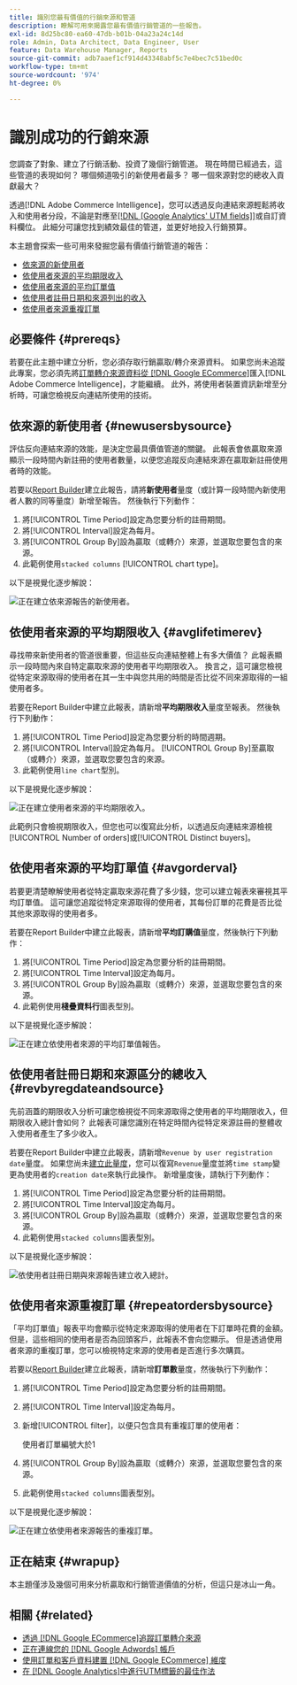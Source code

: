 ```yaml
---
title: 識別您最有價值的行銷來源和管道
description: 瞭解可用來揭露您最有價值行銷管道的一些報告。
exl-id: 8d25bc80-ea60-47db-b01b-04a23a24c14d
role: Admin, Data Architect, Data Engineer, User
feature: Data Warehouse Manager, Reports
source-git-commit: adb7aaef1cf914d43348abf5c7e4bec7c51bed0c
workflow-type: tm+mt
source-wordcount: '974'
ht-degree: 0%

---
```


# 識別成功的行銷來源

您調查了對象、建立了行銷活動、投資了幾個行銷管道。 現在時間已經過去，這些管道的表現如何？ 哪個頻道吸引的新使用者最多？ 哪一個來源對您的總收入貢獻最大？

透過[!DNL Adobe Commerce Intelligence]，您可以透過反向連結來源輕鬆將收入和使用者分段，不論是對應至[[!DNL [Google Analytics' UTM fields]]](https://support.google.com/analytics/answer/1191184?hl=en)或自訂資料欄位。 此細分可讓您找到績效最佳的管道，並更好地投入行銷預算。

本主題會探索一些可用來發掘您最有價值行銷管道的報告：

* [依來源的新使用者](#newusersbysource)
* [依使用者來源的平均期限收入](#avglifetimerev)
* [依使用者來源的平均訂單值](#avgorderval)
* [依使用者註冊日期和來源列出的收入](#revbyregdateandsource)
* [依使用者來源重複訂單](#repeatordersbysource)

## 必要條件 {#prereqs}

若要在此主題中建立分析，您必須存取行銷贏取/轉介來源資料。 如果您尚未追蹤此專案，您必須先將[訂單轉介來源資料從 [!DNL Google ECommerce]](../importing-data/integrations/google-ecommerce.md)匯入[!DNL Adobe Commerce Intelligence]，才能繼續。 此外，將使用者裝置資訊新增至分析時，可讓您檢視反向連結所使用的技術。

## 依來源的新使用者 {#newusersbysource}

評估反向連結來源的效能，是決定您最具價值管道的關鍵。 此報表會依贏取來源顯示一段時間內新註冊的使用者數量，以便您追蹤反向連結來源在贏取新註冊使用者時的效能。

若要以[Report Builder](../../tutorials/using-visual-report-builder.md)建立此報告，請將&#x200B;**新使用者**&#x200B;量度（或計算一段時間內新使用者人數的同等量度）新增至報告。 然後執行下列動作：

1. 將[!UICONTROL Time Period]設定為您要分析的註冊期間。
1. 將[!UICONTROL Interval]設定為每月。
1. 將[!UICONTROL Group By]設為贏取（或轉介）來源，並選取您要包含的來源。
1. 此範例使用`stacked columns` [!UICONTROL chart type]。

以下是視覺化逐步解說：

![正在建立依來源報告的新使用者。](../../assets/New_Users_by_source.gif)

## 依使用者來源的平均期限收入 {#avglifetimerev}

尋找帶來新使用者的管道很重要，但這些反向連結整體上有多大價值？ 此報表顯示一段時間內來自特定贏取來源的使用者平均期限收入。 換言之，這可讓您檢視從特定來源取得的使用者在其一生中與您共用的時間是否比從不同來源取得的一組使用者多。

若要在Report Builder中建立此報表，請新增&#x200B;**平均期限收入**&#x200B;量度至報表。 然後執行下列動作：

1. 將[!UICONTROL Time Period]設定為您要分析的時間週期。
1. 將[!UICONTROL Interval]設定為每月。
   [!UICONTROL Group By]至贏取（或轉介）來源，並選取您要包含的來源。
1. 此範例使用`line chart`型別。

以下是視覺化逐步解說：

![正在建立使用者來源的平均期限收入](../../assets/Lifetime_revenue_by_user_source.gif)。

此範例只會檢視期限收入，但您也可以復寫此分析，以透過反向連結來源檢視[!UICONTROL Number of orders]或[!UICONTROL Distinct buyers]。

## 依使用者來源的平均訂單值 {#avgorderval}

若要更清楚瞭解使用者從特定贏取來源花費了多少錢，您可以建立報表來審視其平均訂單值。 這可讓您追蹤從特定來源取得的使用者，其每份訂單的花費是否比從其他來源取得的使用者多。

若要在Report Builder中建立此報表，請新增&#x200B;**平均訂購值**&#x200B;量度，然後執行下列動作：

1. 將[!UICONTROL Time Period]設定為您要分析的註冊期間。
1. 將[!UICONTROL Time Interval]設定為每月。
1. 將[!UICONTROL Group By]設為贏取（或轉介）來源，並選取您要包含的來源。
1. 此範例使用&#x200B;**棧疊資料行**&#x200B;圖表型別。

以下是視覺化逐步解說：

![正在建立依使用者來源的平均訂單值報告。](../../assets/Average_order_value_by_source.gif)

## 依使用者註冊日期和來源區分的總收入 {#revbyregdateandsource}

先前涵蓋的期限收入分析可讓您檢視從不同來源取得之使用者的平均期限收入，但期限收入總計會如何？ 此報表可讓您識別在特定時間內從特定來源註冊的整體收入使用者產生了多少收入。

若要在Report Builder中建立此報表，請新增`Revenue by user registration date`量度。 如果您尚未[建立此量度](../../data-user/reports/ess-manage-data-metrics.md)，您可以復寫`Revenue`量度並將`time stamp`變更為使用者的`creation date`來執行此操作。 新增量度後，請執行下列動作：

1. 將[!UICONTROL Time Period]設定為您要分析的註冊期間。
1. 將[!UICONTROL Time Interval]設定為每月。
1. 將[!UICONTROL Group By]設為贏取（或轉介）來源，並選取您要包含的來源。
1. 此範例使用`stacked columns`圖表型別。

以下是視覺化逐步解說：

![依使用者註冊日期與來源報告建立收入總計。](../../assets/Revenue_by_user_registration_date_and_source.gif)

## 依使用者來源重複訂單 {#repeatordersbysource}

「平均訂單值」報表平均會顯示從特定來源取得的使用者在下訂單時花費的金額。 但是，這些相同的使用者是否為回頭客戶，此報表不會向您顯示。 但是透過使用者來源的重複訂單，您可以檢視特定來源的使用者是否進行多次購買。

若要以[Report Builder](../../tutorials/using-visual-report-builder.md)建立此報表，請新增&#x200B;**訂單數**&#x200B;量度，然後執行下列動作：

1. 將[!UICONTROL Time Period]設定為您要分析的註冊期間。
1. 將[!UICONTROL Time Interval]設定為每月。
1. 新增[!UICONTROL filter]，以便只包含具有重複訂單的使用者：

   使用者訂單編號大於1

1. 將[!UICONTROL Group By]設為贏取（或轉介）來源，並選取您要包含的來源。
1. 此範例使用`stacked columns`圖表型別。

以下是視覺化逐步解說：

![正在建立依使用者來源報告的重複訂單。](../../assets/Repeat_orders_by_user_source.gif)


## 正在結束 {#wrapup}

本主題僅涉及幾個可用來分析贏取和行銷管道價值的分析，但這只是冰山一角。

## 相關 {#related}

* [透過 [!DNL Google ECommerce]追蹤訂單轉介來源](../importing-data/integrations/google-ecommerce.md)
* [正在連線您的 [!DNL Google Adwords] 帳戶](../importing-data/integrations/google-adwords.md)
* [使用訂單和客戶資料建置 [!DNL Google ECommerce] 維度](../data-warehouse-mgr/bldg-google-ecomm-dim.md)
* [在 [!DNL Google Analytics]中進行UTM標籤的最佳作法](../../best-practices/utm-tagging-google.md)

